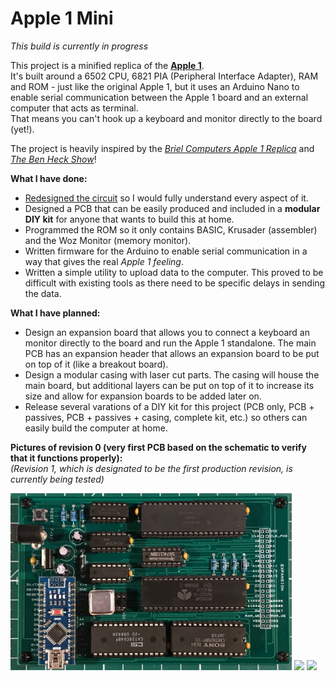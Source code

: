 # Apple 1 Mini

*This build is currently in progress*

This project is a minified replica of the [**Apple 1**](https://en.wikipedia.org/wiki/Apple_I).  
It's built around a 6502 CPU, 6821 PIA (Peripheral Interface Adapter), RAM and ROM - just like the original Apple 1, but it uses an Arduino Nano to enable serial communication between the Apple 1 board and an external computer that acts as terminal.  
That means you can't hook up a keyboard and monitor directly to the board (yet!).  

The project is heavily inspired by the [*Briel Computers Apple 1 Replica*](http://www.brielcomputers.com/wordpress/?cat=17) and [*The Ben Heck Show*](https://github.com/thebenheckshow/158-tbhs-apple-1-replica)!

**What I have done:**
- [Redesigned the circuit](https://github.com/DutchMaker/Apple-1-Mini/blob/master/design/DesignSpark/revision1/schematic%20-%20Schematic.pdf) so I would fully understand every aspect of it.
- Designed a PCB that can be easily produced and included in a **modular DIY kit** for anyone that wants to build this at home.
- Programmed the ROM so it only contains BASIC, Krusader (assembler) and the Woz Monitor (memory monitor).
- Written firmware for the Arduino to enable serial communication in a way that gives the real *Apple 1 feeling*.
- Written a simple utility to upload data to the computer. This proved to be difficult with existing tools as there need to be specific delays in sending the data.

**What I have planned:**
- Design an expansion board that allows you to connect a keyboard an monitor directly to the board and run the Apple 1 standalone. The main PCB has an expansion header that allows an expansion board to be put on top of it (like a breakout board).
- Design a modular casing with laser cut parts. The casing will house the main board, but additional layers can be put on top of it to increase its size and allow for expansion boards to be added later on.
- Release several varations of a DIY kit for this project (PCB only, PCB + passives, PCB + passives + casing, complete kit, etc.) so others can easily build the computer at home.

**Pictures of revision 0 (very first PCB based on the schematic to verify that it functions properly):**  
*(Revision 1, which is designated to be the first production revision, is currently being tested)*  

<img src="https://github.com/DutchMaker/Apple-1-Mini/raw/master/docs/revision1.jpg" width="450" />  
<img src="https://github.com/DutchMaker/Apple-1-Mini/raw/master/docs/screenshot.png" width="450" />  
<img src="https://github.com/DutchMaker/Apple-1-Mini/raw/master/docs/running_basic.png" width="240" />